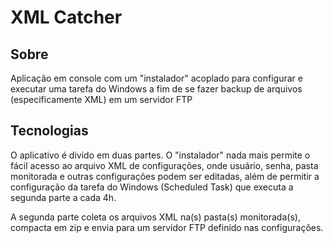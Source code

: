 # XML Catcher

## Sobre

Aplicação em console com um "instalador" acoplado para configurar e executar uma tarefa do Windows a fim de se fazer backup de arquivos (especificamente XML) em um servidor FTP

## Tecnologias

O aplicativo é divido em duas partes. O "instalador" nada mais permite o fácil acesso ao arquivo XML de configurações, onde usuário, senha, pasta monitorada e outras configurações podem ser editadas, além de permitir a configuração da tarefa do Windows (Scheduled Task) que executa a segunda parte a cada 4h.

A segunda parte coleta os arquivos XML na(s) pasta(s) monitorada(s), compacta em zip e envia para um servidor FTP definido nas configurações.
